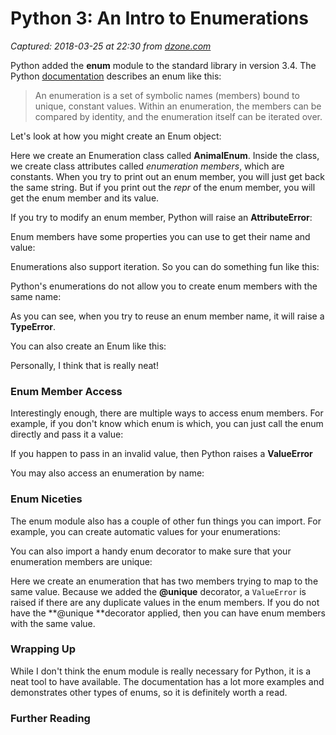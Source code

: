 # Python 3: An Intro to Enumerations

_Captured: 2018-03-25 at 22:30 from [dzone.com](https://dzone.com/articles/python-3-an-intro-to-enumerations?edition=367220&utm_source=Daily%20Digest&utm_medium=email&utm_campaign=Daily%20Digest%202018-03-25)_

Python added the **enum** module to the standard library in version 3.4. The Python [documentation](https://docs.python.org/3.6/library/enum.html) describes an enum like this:

> An enumeration is a set of symbolic names (members) bound to unique, constant values. Within an enumeration, the members can be compared by identity, and the enumeration itself can be iterated over.

Let's look at how you might create an Enum object:

Here we create an Enumeration class called **AnimalEnum**. Inside the class, we create class attributes called _enumeration members_, which are constants. When you try to print out an enum member, you will just get back the same string. But if you print out the _repr_ of the enum member, you will get the enum member and its value.

If you try to modify an enum member, Python will raise an **AttributeError**:

Enum members have some properties you can use to get their name and value:

Enumerations also support iteration. So you can do something fun like this:

Python's enumerations do not allow you to create enum members with the same name:

As you can see, when you try to reuse an enum member name, it will raise a **TypeError**.

You can also create an Enum like this:

Personally, I think that is really neat!

### Enum Member Access

Interestingly enough, there are multiple ways to access enum members. For example, if you don't know which enum is which, you can just call the enum directly and pass it a value:

If you happen to pass in an invalid value, then Python raises a **ValueError**

You may also access an enumeration by name:

### Enum Niceties

The enum module also has a couple of other fun things you can import. For example, you can create automatic values for your enumerations:

You can also import a handy enum decorator to make sure that your enumeration members are unique:

Here we create an enumeration that has two members trying to map to the same value. Because we added the **@unique** decorator, a `ValueError` is raised if there are any duplicate values in the enum members. If you do not have the **@unique **decorator applied, then you can have enum members with the same value.

### Wrapping Up

While I don't think the enum module is really necessary for Python, it is a neat tool to have available. The documentation has a lot more examples and demonstrates other types of enums, so it is definitely worth a read.

### Further Reading
